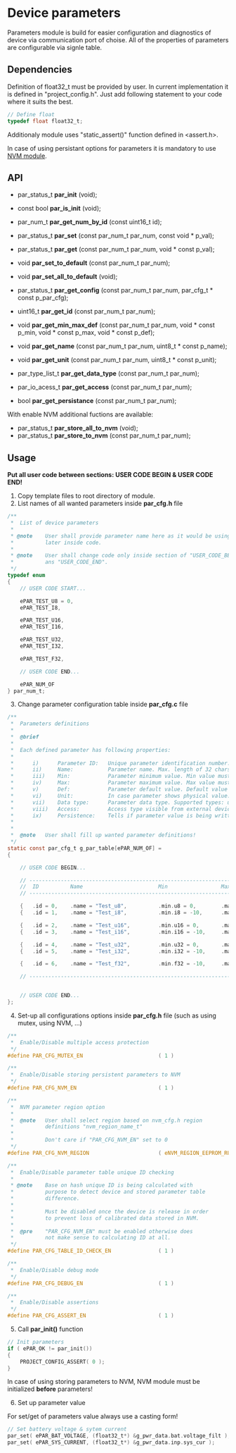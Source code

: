 # Device parameters

Parameters module is build for easier configuration and diagnostics of device via communication port of choise. All of the properties of parameters are configurable via signle table. 

## Dependencies 

Definition of float32_t must be provided by user. In current implementation it is defined in "project_config.h". Just add following statement to your code where it suits the best.

```C
// Define float
typedef float float32_t;
```

Additionaly module uses "static_assert()" function defined in <assert.h>.

In case of using persistant options for parameters it is mandatory to use [NVM module](https://github.com/GeneralEmbeddedCLibraries/nvm).

## API
 - par_status_t 	**par_init**				(void);
 - const bool		**par_is_init**				(void);
 - par_num_t		**par_get_num_by_id**		(const uint16_t id);

 - par_status_t 	**par_set**					(const par_num_t par_num,  const void * p_val);
 - par_status_t 	**par_get**					(const par_num_t par_num, void * const p_val);
 - void 			**par_set_to_default**		(const par_num_t par_num);
 - void		 	**par_set_all_to_default**	(void);

 - par_status_t 	**par_get_config**			(const par_num_t par_num, par_cfg_t * const p_par_cfg);
 - uint16_t 		**par_get_id**				(const par_num_t par_num);
 - void			**par_get_min_max_def**		(const par_num_t par_num, void * const p_min, void * const p_max, void * const p_def);
 - void		 	**par_get_name**			(const par_num_t par_num, uint8_t * const p_name);
 - void		 	**par_get_unit**			(const par_num_t par_num, uint8_t * const p_unit);
 - par_type_list_t	**par_get_data_type**		(const par_num_t par_num);
 - par_io_acess_t	**par_get_access**			(const par_num_t par_num);
 - bool			**par_get_persistance**		(const par_num_t par_num);

With enable NVM additional fuctions are available:

 - par_status_t	**par_store_all_to_nvm**	(void);
 - par_status_t	**par_store_to_nvm**		(const par_num_t par_num);


## Usage

**Put all user code between sections: USER CODE BEGIN & USER CODE END!**

1. Copy template files to root directory of module.
2. List names of all wanted parameters inside **par_cfg.h** file

```C
/**
 * 	List of device parameters
 *
 * @note 	User shall provide parameter name here as it would be using
 * 			later inside code.
 *
 * @note 	User shall change code only inside section of "USER_CODE_BEGIN"
 * 			ans "USER_CODE_END".
 */
typedef enum
{
	// USER CODE START...

	ePAR_TEST_U8 = 0,
	ePAR_TEST_I8,

	ePAR_TEST_U16,
	ePAR_TEST_I16,

	ePAR_TEST_U32,
	ePAR_TEST_I32,

	ePAR_TEST_F32,

	// USER CODE END...

	ePAR_NUM_OF
} par_num_t;
```

3. Change parameter configuration table inside **par_cfg.c** file

```C
/**
 *	Parameters definitions
 *
 *	@brief
 *
 *	Each defined parameter has following properties:
 *
 *		i) 		Parameter ID: 	Unique parameter identification number. ID shall not be duplicated.
 *		ii) 	Name:			Parameter name. Max. length of 32 chars.
 *		iii)	Min:			Parameter minimum value. Min value must be less than max value.
 *		iv)		Max:			Parameter maximum value. Max value must be more than min value.
 *		v)		Def:			Parameter default value. Default value must lie between interval: [min, max]
 *		vi)		Unit:			In case parameter shows physical value. Max. length of 32 chars.
 *		vii)	Data type:		Parameter data type. Supported types: uint8_t, int8_t, uint16_t, int16_t, uint32_t, int32_t and float32_t
 *		viii)	Access:			Access type visible from external device such as PC. Either ReadWrite or ReadOnly.
 *		ix)		Persistence:	Tells if parameter value is being written into NVM.
 *
 *
 *	@note	User shall fill up wanted parameter definitions!
 */
static const par_cfg_t g_par_table[ePAR_NUM_OF] =
{

	// USER CODE BEGIN...

	// ------------------------------------------------------------------------------------------------------------------------------------------------------------------------------------------------------------
	//	ID			Name						Min 				Max 				Def 					Unit				Data type				PC Access					Persistent
	// ------------------------------------------------------------------------------------------------------------------------------------------------------------------------------------------------------------

	{	.id = 0, 	.name = "Test_u8",	 		.min.u8 = 0,		.max.u8 = 10,		.def.u8 = 8,			.unit = "n/a",		.type = ePAR_TYPE_U8,	.access = ePAR_ACCESS_RW, 	.persistant = true 		},
	{	.id = 1, 	.name = "Test_i8", 			.min.i8 = -10,		.max.i8 = 100,		.def.i8 = -8,			.unit = "n/a",		.type = ePAR_TYPE_I8,	.access = ePAR_ACCESS_RW, 	.persistant = true 		},

	{	.id = 2, 	.name = "Test_u16",	 		.min.u16 = 0,		.max.u16 = 10,		.def.u16 = 3,			.unit = "n/a",		.type = ePAR_TYPE_U16,	.access = ePAR_ACCESS_RW, 	.persistant = true 		},
	{	.id = 3, 	.name = "Test_i16", 		.min.i16 = -10,		.max.i16 = 100,		.def.i16 = -5,			.unit = "n/a",		.type = ePAR_TYPE_I16,	.access = ePAR_ACCESS_RW, 	.persistant = true 		},

	{	.id = 4, 	.name = "Test_u32", 		.min.u32 = 0,		.max.u32 = 10,		.def.u32 = 10,			.unit = "n/a",		.type = ePAR_TYPE_U32,	.access = ePAR_ACCESS_RW, 	.persistant = true 		},
	{	.id = 5, 	.name = "Test_i32", 		.min.i32 = -10,		.max.i32 = 100,		.def.i32 = -10,			.unit = "n/a",		.type = ePAR_TYPE_I32,	.access = ePAR_ACCESS_RW, 	.persistant = true 		},

	{	.id = 6, 	.name = "Test_f32", 		.min.f32 = -10,		.max.f32 = 100,		.def.f32 = -1.123,		.unit = "n/a",		.type = ePAR_TYPE_F32,	.access = ePAR_ACCESS_RW, 	.persistant = true 		},

	// ------------------------------------------------------------------------------------------------------------------------------------------------------------------------------------------------------------


	// USER CODE END...
};
```

4. Set-up all configurations options inside **par_cfg.h** file (such as using mutex, using NVM, ...)

```C
/**
 * 	Enable/Disable multiple access protection
 */
#define PAR_CFG_MUTEX_EN						( 1 )

/**
 * 	Enable/Disable storing persistent parameters to NVM
 */
#define PAR_CFG_NVM_EN							( 1 )

/**
 * 	NVM parameter region option
 *
 * 	@note 	User shall select region based on nvm_cfg.h region
 * 			definitions "nvm_region_name_t"
 *
 * 			Don't care if "PAR_CFG_NVM_EN" set to 0
 */
#define PAR_CFG_NVM_REGION						( eNVM_REGION_EEPROM_RUN_PAR )

/**
 * 	Enable/Disable parameter table unique ID checking
 *
 * @note	Base on hash unique ID is being calculated with
 * 			purpose to detect device and stored parameter table
 * 			difference.
 *
 * 			Must be disabled once the device is release in order
 * 			to prevent loss of calibrated data stored in NVM.
 *
 * 	@pre	"PAR_CFG_NVM_EN" must be enabled otherwise does
 * 			not make sense to calculating ID at all.
 */
#define PAR_CFG_TABLE_ID_CHECK_EN				( 1 )

/**
 * 	Enable/Disable debug mode
 */
#define PAR_CFG_DEBUG_EN						( 1 )

/**
 * 	Enable/Disable assertions
 */
#define PAR_CFG_ASSERT_EN						( 1 )
```

5. Call **par_init()** function

```C
// Init parameters
if ( ePAR_OK != par_init())
{
    PROJECT_CONFIG_ASSERT( 0 );
}
```

In case of using storing parameters to NVM, NVM module must be initialized **before** parameters!

6. Set up parameter value

For set/get of parameters value always use a casting form!

```C
// Set battery voltage & sytem current
par_set( ePAR_BAT_VOLTAGE, (float32_t*) &g_pwr_data.bat.voltage_filt );
par_set( ePAR_SYS_CURRENT, (float32_t*) &g_pwr_data.inp.sys_cur );
```





